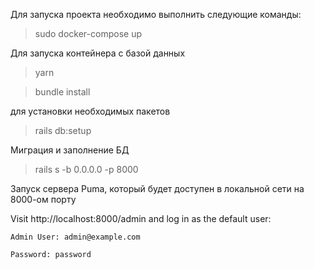 Для запуска проекта необходимо выполнить следующие команды:

>sudo docker-compose up 

Для запуска контейнера с базой данных

>yarn 

>bundle install

для установки необходимых пакетов

>rails db:setup 

Миграция и заполнение БД

>rails s -b 0.0.0.0 -p 8000 

Запуск сервера Puma, который будет доступен в локальной сети на 8000-ом порту

Visit http://localhost:8000/admin and log in as the default user:

    Admin User: admin@example.com

    Password: password
